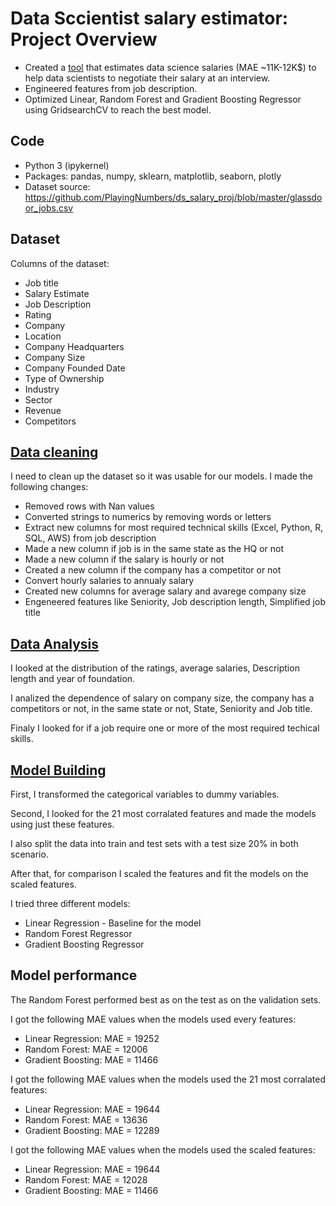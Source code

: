 # Data Sccientist salary estimator: Project Overview
* Created a [tool](https://github.com/trauerj/DS_Salary_project/blob/main/ds_jobs_project_model_building_v1.ipynb) that estimates data science salaries (MAE ~11K-12K$) to help data scientists to negotiate their salary at an interview.
* Engineered features from job description.
* Optimized Linear, Random Forest and Gradient Boosting Regressor using GridsearchCV to reach the best model.

## Code
* Python 3 (ipykernel)
* Packages: pandas, numpy, sklearn, matplotlib, seaborn, plotly
* Dataset source: https://github.com/PlayingNumbers/ds_salary_proj/blob/master/glassdoor_jobs.csv

## Dataset
Columns of the dataset:
*	Job title
*	Salary Estimate
*	Job Description
*	Rating
*	Company 
*	Location
*	Company Headquarters 
*	Company Size
*	Company Founded Date
*	Type of Ownership 
*	Industry
*	Sector
*	Revenue
*	Competitors 

## [Data cleaning](https://github.com/trauerj/DS_Salary_project/blob/main/ds_jobs_project_data_cleaning_and_feature_engineering.ipynb)
I need to clean up the dataset so it was usable for our models. I made the following changes:
* Removed rows with Nan values
* Converted strings to numerics by removing words or letters
* Extract new columns for most required technical skills (Excel, Python, R, SQL, AWS) from job description
* Made a new column if job is in the same state as the HQ or not
* Made a new column if the salary is hourly or not
* Created a new column if the company has a competitor or not
* Convert hourly salaries to annualy salary
* Created new columns for average salary and avarege company size
* Engeneered features like Seniority, Job description length, Simplified job title

## [Data Analysis](https://github.com/trauerj/DS_Salary_project/blob/main/jobs_analysis_v1.ipynb)
I looked at the distribution of the ratings, average salaries, Description length and year of foundation.

I analized the dependence of salary on company size, the company has a competitors or not, in the same state or not, State, Seniority and Job title.

Finaly I looked for if a job require one or more of the most required techical skills.

## [Model Building](https://github.com/trauerj/DS_Salary_project/blob/main/ds_jobs_project_model_building_v1.ipynb)
First, I transformed the categorical variables to dummy variables.

Second, I looked for the 21 most corralated features and made the models using just these features.

I also split the data into train and test sets with a test size 20% in both scenario.

After that, for comparison I scaled the features and fit the models on the scaled features.

I tried three different models:
* Linear Regression - Baseline for the model
* Random Forest Regressor
* Gradient Boosting Regressor

## Model performance
The Random Forest performed best as on the test as on the validation sets.

I got the following MAE values when the models used every features:

* Linear Regression: MAE = 19252
* Random Forest: MAE = 12006
* Gradient Boosting: MAE = 11466

I got the following MAE values when the models used the 21 most corralated features:

* Linear Regression: MAE = 19644
* Random Forest: MAE = 13636
* Gradient Boosting: MAE = 12289

I got the following MAE values when the models used the scaled features:

* Linear Regression: MAE = 19644
* Random Forest: MAE = 12028
* Gradient Boosting: MAE = 11466
